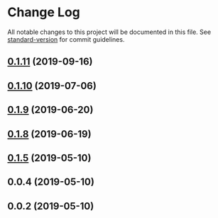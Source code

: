 # Change Log

All notable changes to this project will be documented in this file. See [standard-version](https://github.com/conventional-changelog/standard-version) for commit guidelines.

<a name="0.1.11"></a>
## [0.1.11](https://github.com/antoniopresto/antd-mask-input/compare/v0.1.10...v0.1.11) (2019-09-16)



<a name="0.1.10"></a>
## [0.1.10](https://github.com/antoniopresto/antd-mask-input/compare/v0.1.8...v0.1.10) (2019-07-06)



<a name="0.1.9"></a>
## [0.1.9](https://github.com/antoniopresto/antd-mask-input/compare/v0.1.8...v0.1.9) (2019-06-20)



<a name="0.1.8"></a>
## [0.1.8](https://github.com/antoniopresto/antd-mask-input/compare/v0.1.5...v0.1.8) (2019-06-19)



<a name="0.1.5"></a>
## [0.1.5](https://github.com/antoniopresto/antd-masked-input/compare/v0.0.4...v0.1.5) (2019-05-10)



<a name="0.0.4"></a>
## 0.0.4 (2019-05-10)



<a name="0.0.2"></a>
## 0.0.2 (2019-05-10)
